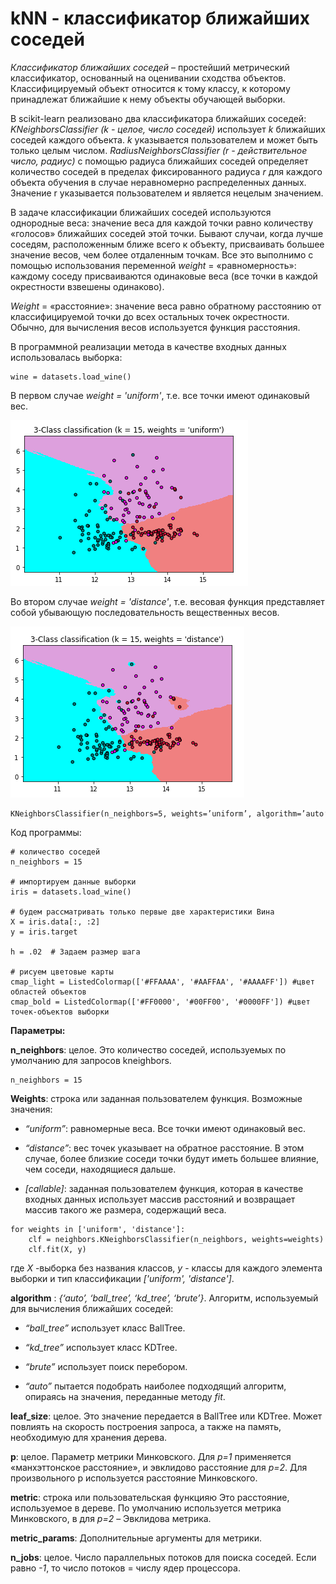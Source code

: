 **kNN - классификатор ближайших соседей**
=======================================

*Классификатор ближайших соседей* –  простейший метрический классификатор, основанный на оценивании сходства объектов. Классифицируемый объект относится к тому классу, к которому принадлежат ближайшие к нему объекты обучающей выборки.

В sсikit-learn реализовано два классификатора ближайших соседей: *KNeighborsClassifier (k - целое, число соседей)* использует *k* ближайших соседей каждого объекта. *k* указывается пользователем и может быть только целым числом. *RadiusNeighborsClassifier (r - действительное число, радиус)* с помощью радиуса ближайших соседей определяет количество соседей в пределах фиксированного радиуса *r* для каждого объекта обучения в случае неравномерно распределенных данных. Значение r указывается пользователем и является нецелым значением.

В задаче классификации ближайших соседей используются однородные веса: значение веса для каждой точки равно количеству «голосов» ближайших соседей этой точки. Бывают случаи, когда лучше соседям, расположенным ближе всего к объекту, присваивать большее значение весов, чем более отдаленным точкам. Все это выполнимо с помощью использования переменной *weight* = «равномерность»: каждому соседу присваиваются одинаковые веса (все точки в каждой окрестности взвешены одинаково).

*Weight* = «расстояние»: значение веса равно обратному расстоянию от классифицируемой точки до всех остальных точек окрестности. Обычно, для вычисления весов используется функция расстояния.

В программной реализации метода в качестве входных данных использовалась выборка:
```
wine = datasets.load_wine()
```

В первом случае *weight = 'uniform'*, т.е. все точки имеют одинаковый вес.

![](https://raw.githubusercontent.com/Kursaitova/KNN/master/wine1.PNG "kNN")

Во втором случае *weight = 'distance'*, т.е. весовая функция представляет собой убывающую последовательность вещественных весов.

![](https://raw.githubusercontent.com/Kursaitova/KNN/master/wine2.PNG "kNN")

```
KNeighborsClassifier(n_neighbors=5, weights=’uniform’, algorithm=’auto’, leaf_size=30, p=2, metric=’minkowski’, metric_params=None, n_jobs=1, **kwargs)
```
Код программы:

```
# количество соседей
n_neighbors = 15

# импортируем данные выборки 
iris = datasets.load_wine()

# будем рассматривать только первые две характеристики Вина 
X = iris.data[:, :2]
y = iris.target

h = .02  # Задаем размер шага

# рисуем цветовые карты 
cmap_light = ListedColormap(['#FFAAAA', '#AAFFAA', '#AAAAFF']) #цвет областей объектов
cmap_bold = ListedColormap(['#FF0000', '#00FF00', '#0000FF']) #цвет точек-объектов выборки 
```

**Параметры:**

**n_neighbors**: целое. Это количество соседей, используемых по умолчанию для запросов kneighbors.

```
n_neighbors = 15
```

**Weights**: строка или заданная пользователем функция. Возможные значения:

* *“uniform”*: равномерные веса. Все точки имеют одинаковый вес.

* *“distance”*: вес точек указывает на обратное расстояние. В этом случае, более близкие соседи точки будут иметь большее влияние, чем соседи, находящиеся дальше.

* *[callable]*: заданная пользователем функция, которая в качестве входных данных использует массив расстояний и возвращает массив такого же размера, содержащий веса.

```
for weights in ['uniform', 'distance']:
    clf = neighbors.KNeighborsClassifier(n_neighbors, weights=weights)
    clf.fit(X, y)
```
где *Х* -выборка без названия классов, *у* - классы для каждого элемента выборки и тип классификации *['uniform', 'distance']*.

**algorithm** : *{‘auto’, ‘ball_tree’, ‘kd_tree’, ‘brute’}*. Алгоритм, используемый для вычисления ближайших соседей:

* *“ball_tree”* использует класс BallTree.

* *“kd_tree”* использует класс KDTree.

* *“brute”* использует поиск перебором.

* *“auto”* пытается подобрать наиболее подходящий алгоритм, опираясь на значения, переданные методу *fit*.

**leaf_size**: целое. Это значение передается в BallTree или KDTree. Может повлиять на скорость построения запроса, а также на память, необходимую для хранения дерева.
	
**p**: целое. Параметр метрики Минковского. Для *р=1* применяется «манхэттонское расстояние», и эвклидово расстояние для *р=2*. Для произвольного p используется расстояние Минковского.
	
**metric**: строка или пользовательская функцияю Это расстояние, используемое в дереве. По умолчанию используется метрика Минковского, в для *р=2* – Эвклидова метрика.
	
**metric_params**: Дополнительные аргументы для метрики.

**n_jobs**: целое. Число параллельных потоков для поиска соседей. Если равно *-1*, то число потоков = числу ядер процессора.

